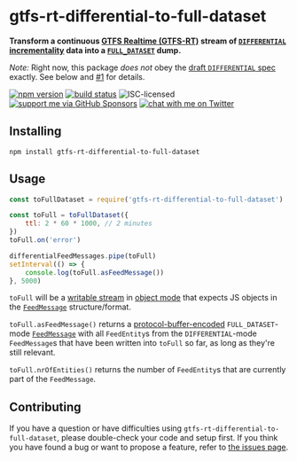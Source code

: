# gtfs-rt-differential-to-full-dataset

**Transform a continuous [GTFS Realtime (GTFS-RT)](https://developers.google.com/transit/gtfs-realtime/) stream of [`DIFFERENTIAL` incrementality](https://gtfs.org/documentation/realtime/reference/#enum-incrementality) data into a [`FULL_DATASET`](https://gtfs.org/documentation/realtime/reference/#enum-incrementality) dump.**

*Note:* Right now, this package *does not* obey the [draft `DIFFERENTIAL` spec](https://github.com/google/transit/issues/84) exactly. See below and [#1](https://github.com/derhuerst/gtfs-rt-differential-to-full-dataset/issues/1) for details.

[![npm version](https://img.shields.io/npm/v/gtfs-rt-differential-to-full-dataset.svg)](https://www.npmjs.com/package/gtfs-rt-differential-to-full-dataset)
[![build status](https://img.shields.io/travis/derhuerst/gtfs-rt-differential-to-full-dataset.svg)](https://travis-ci.org/derhuerst/gtfs-rt-differential-to-full-dataset)
![ISC-licensed](https://img.shields.io/github/license/derhuerst/gtfs-rt-differential-to-full-dataset.svg)
[![support me via GitHub Sponsors](https://img.shields.io/badge/support%20me-donate-fa7664.svg)](https://github.com/sponsors/derhuerst)
[![chat with me on Twitter](https://img.shields.io/badge/chat%20with%20me-on%20Twitter-1da1f2.svg)](https://twitter.com/derhuerst)


## Installing

```shell
npm install gtfs-rt-differential-to-full-dataset
```


## Usage

```js
const toFullDataset = require('gtfs-rt-differential-to-full-dataset')

const toFull = toFullDataset({
	ttl: 2 * 60 * 1000, // 2 minutes
})
toFull.on('error')

differentialFeedMessages.pipe(toFull)
setInterval(() => {
	console.log(toFull.asFeedMessage())
}, 5000)
```

`toFull` will be a [writable stream](https://nodejs.org/api/stream.html#stream_class_stream_writable) in [object mode](https://nodejs.org/api/stream.html#stream_object_mode) that expects JS objects in the [`FeedMessage`](https://gtfs.org/documentation/realtime/reference/#message-feedmessage) structure/format.

`toFull.asFeedMessage()` returns a [protocol-buffer-encoded](https://protobuf.dev) `FULL_DATASET`-mode [`FeedMessage`](https://gtfs.org/documentation/realtime/reference/#message-feedmessage) with all `FeedEntity`s from the `DIFFERENTIAL`-mode `FeedMessage`s that have been written into `toFull` so far, as long as they're still relevant.

`toFull.nrOfEntities()` returns the number of `FeedEntity`s that are currently part of the `FeedMessage`.


## Contributing

If you have a question or have difficulties using `gtfs-rt-differential-to-full-dataset`, please double-check your code and setup first. If you think you have found a bug or want to propose a feature, refer to [the issues page](https://github.com/derhuerst/gtfs-rt-differential-to-full-dataset/issues).
